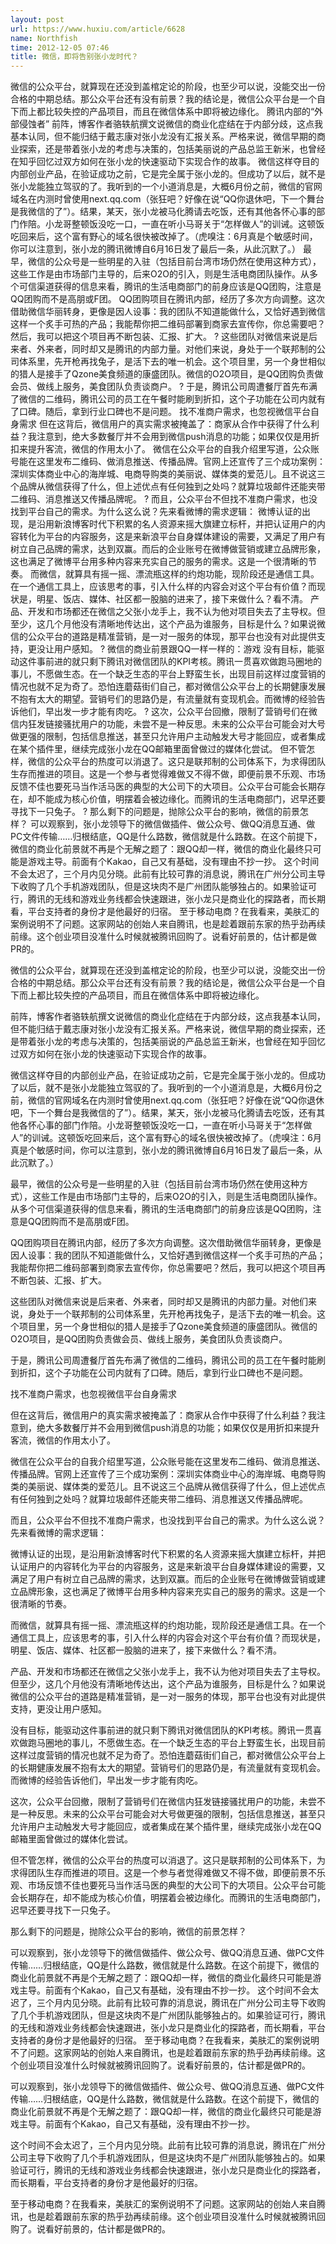 ```yaml
---
layout: post
url: https://www.huxiu.com/article/6628
name: Northfish
time: 2012-12-05 07:46
title: 微信，即将告别张小龙时代？
---
```

微信的公众平台，就算现在还没到盖棺定论的阶段，也至少可以说，没能交出一份合格的中期总结。那公众平台还有没有前景？我的结论是，微信公众平台是一个自下而上都比较失控的产品项目，而且在微信体系中即将被边缘化。 腾讯内部的“外部侵蚀者” 前阵，博客作者骆轶航撰文说微信的商业化症结在于内部分歧，这点我基本认同，但不能归结于戴志康对张小龙没有汇报关系。严格来说，微信早期的商业探索，还是带着张小龙的考虑与决策的，包括美丽说的产品总监王新米，也曾经在知乎回忆过双方如何在张小龙的快速驱动下实现合作的故事。 微信这样夺目的内部创业产品，在验证成功之前，它是完全属于张小龙的。但成功了以后，就不是张小龙能独立驾驭的了。我听到的一个小道消息是，大概6月份之前，微信的官网域名在内测时曾使用next.qq.com（张狂吧？好像在说“QQ你退休吧，下一个舞台是我微信的了”）。结果，某天，张小龙被马化腾请去吃饭，还有其他各怀心事的部门作陪。小龙哥整顿饭没吃一口，一直在听小马哥关于“怎样做人”的训诫。这顿饭吃回来后，这个富有野心的域名很快被改掉了。（虎嗅注：6月真是个敏感时间，你可以注意到，张小龙的腾讯微博自6月16日发了最后一条，从此沉默了。） 最早，微信的公众号是一些明星的入驻（包括目前台湾市场仍然在使用这种方式），这些工作是由市场部门主导的，后来O2O的引入，则是生活电商团队操作。从多个可信渠道获得的信息来看，腾讯的生活电商部门的前身应该是QQ团购，注意是QQ团购而不是高朋或F团。 QQ团购项目在腾讯内部，经历了多次方向调整。这次借助微信华丽转身，更像是因人设事：我的团队不知道能做什么，又恰好遇到微信这样一个炙手可热的产品；我能帮你把二维码部署到商家去宣传你，你总需要吧？然后，我可以把这个项目再不断包装、汇报、扩大。 ? 这些团队对微信来说是后来者、外来者，同时却又是腾讯的内部力量。对他们来说，身处于一个联邦制的公司体系里，先开枪再找兔子，是活下去的唯一机会。这个项目里，另一个身世相似的猎人是接手了Qzone美食频道的康盛团队。微信的O2O项目，是QQ团购负责做会员、做线上服务，美食团队负责谈商户。 ? 于是，腾讯公司周遭餐厅首先布满了微信的二维码，腾讯公司的员工在午餐时能刷到折扣，这个子功能在公司内就有了口碑。随后，拿到行业口碑也不是问题。 找不准商户需求，也忽视微信平台自身需求 但在这背后，微信用户的真实需求被掩盖了：商家从合作中获得了什么利益？我注意到，绝大多数餐厅并不会用到微信push消息的功能；如果仅仅是用折扣来提升客流，微信的作用太小了。 微信在公众平台的自我介绍里写道，公众账号能在这里发布二维码、做消息推送、传播品牌。官网上还宣传了三个成功案例：深圳实体商业中心的海岸城、电商导购类的美丽说、媒体类的爱范儿。且不说这三个品牌从微信获得了什么，但上述优点有任何独到之处吗？就算垃圾邮件还能夹带二维码、消息推送又传播品牌呢。 ? 而且，公众平台不但找不准商户需求，也没找到平台自己的需求。为什么这么说？先来看微博的需求逻辑： 微博认证的出现，是沿用新浪博客时代下积累的名人资源来摇大旗建立标杆，并把认证用户的内容转化为平台的内容服务，这是来新浪平台自身媒体建设的需要，又满足了用户有树立自己品牌的需求，达到双赢。而后的企业账号在微博做营销或建立品牌形象，这也满足了微博平台用多种内容来充实自己的服务的需求。这是一个很清晰的节奏。 而微信，就算具有摇一摇、漂流瓶这样的约炮功能，现阶段还是通信工具。在一个通信工具上，应该思考的事，引入什么样的内容会对这个平台有价值？而现状是，明星、饭店、媒体、社区都一股脑的进来了，接下来做什么？看不清。 产品、开发和市场都还在微信之父张小龙手上，我不认为他对项目失去了主导权。但至少，这几个月他没有清晰地传达出，这个产品为谁服务，目标是什么？如果说微信的公众平台的道路是精准营销，是一对一服务的体现，那平台也没有对此提供支持，更没让用户感知。 ? 微信的商业前景跟QQ一样一样的：游戏 没有目标，能驱动这件事前进的就只剩下腾讯对微信团队的KPI考核。腾讯一贯喜欢做跑马圈地的事儿，不愿做生态。在一个缺乏生态的平台上野蛮生长，出现目前这样过度营销的情况也就不足为奇了。恐怕连蘑菇街们自己，都对微信公众平台上的长期健康发展不抱有太大的期望。营销号们的思路仍是，有流量就有变现机会。而微博的经验告诉他们，早出发一步才能有肉吃。 ? 这次，公众平台回撤，限制了营销号们在微信内狂发链接骚扰用户的功能，未尝不是一种反思。未来的公众平台可能会对大号做更强的限制，包括信息推送，甚至只允许用户主动触发大号才能回应，或者集成在某个插件里，继续完成张小龙在QQ邮箱里面曾做过的媒体化尝试。 但不管怎样，微信的公众平台的热度可以消退了。这只是联邦制的公司体系下，为求得团队生存而推进的项目。这是一个参与者觉得难做又不得不做，即便前景不乐观、市场反馈不佳也要死马当作活马医的典型的大公司下的大项目。公众平台可能会长期存在，却不能成为核心价值，明摆着会被边缘化。而腾讯的生活电商部门，迟早还要寻找下一只兔子。 ? 那么剩下的问题是，抛除公众平台的影响，微信的前景怎样？ 可以观察到，张小龙领导下的微信做插件、做公众号、做QQ消息互通、做PC文件传输……归根结底，QQ是什么路数，微信就是什么路数。在这个前提下，微信的商业化前景就不再是个无解之题了：跟QQ却一样，微信的商业化最终只可能是游戏主导。前面有个Kakao，自己又有基础，没有理由不抄一抄。 这个时间不会太迟了，三个月内见分晓。此前有比较可靠的消息说，腾讯在广州分公司主导下收购了几个手机游戏团队，但是这块肉不是广州团队能够独占的。如果验证可行，腾讯的无线和游戏业务线都会快速跟进，张小龙只是商业化的探路者，而长期看，平台支持者的身份才是他最好的归宿。 至于移动电商？在我看来，美肤汇的案例说明不了问题。这家网站的创始人来自腾讯，也是趁着跟前东家的热乎劲再续前缘。这个创业项目没准什么时候就被腾讯回购了。说看好前景的，估计都是做PR的。

微信的公众平台，就算现在还没到盖棺定论的阶段，也至少可以说，没能交出一份合格的中期总结。那公众平台还有没有前景？我的结论是，微信公众平台是一个自下而上都比较失控的产品项目，而且在微信体系中即将被边缘化。

前阵，博客作者骆轶航撰文说微信的商业化症结在于内部分歧，这点我基本认同，但不能归结于戴志康对张小龙没有汇报关系。严格来说，微信早期的商业探索，还是带着张小龙的考虑与决策的，包括美丽说的产品总监王新米，也曾经在知乎回忆过双方如何在张小龙的快速驱动下实现合作的故事。

微信这样夺目的内部创业产品，在验证成功之前，它是完全属于张小龙的。但成功了以后，就不是张小龙能独立驾驭的了。我听到的一个小道消息是，大概6月份之前，微信的官网域名在内测时曾使用next.qq.com（张狂吧？好像在说“QQ你退休吧，下一个舞台是我微信的了”）。结果，某天，张小龙被马化腾请去吃饭，还有其他各怀心事的部门作陪。小龙哥整顿饭没吃一口，一直在听小马哥关于“怎样做人”的训诫。这顿饭吃回来后，这个富有野心的域名很快被改掉了。（虎嗅注：6月真是个敏感时间，你可以注意到，张小龙的腾讯微博自6月16日发了最后一条，从此沉默了。）

最早，微信的公众号是一些明星的入驻（包括目前台湾市场仍然在使用这种方式），这些工作是由市场部门主导的，后来O2O的引入，则是生活电商团队操作。从多个可信渠道获得的信息来看，腾讯的生活电商部门的前身应该是QQ团购，注意是QQ团购而不是高朋或F团。

QQ团购项目在腾讯内部，经历了多次方向调整。这次借助微信华丽转身，更像是因人设事：我的团队不知道能做什么，又恰好遇到微信这样一个炙手可热的产品；我能帮你把二维码部署到商家去宣传你，你总需要吧？然后，我可以把这个项目再不断包装、汇报、扩大。

这些团队对微信来说是后来者、外来者，同时却又是腾讯的内部力量。对他们来说，身处于一个联邦制的公司体系里，先开枪再找兔子，是活下去的唯一机会。这个项目里，另一个身世相似的猎人是接手了Qzone美食频道的康盛团队。微信的O2O项目，是QQ团购负责做会员、做线上服务，美食团队负责谈商户。

于是，腾讯公司周遭餐厅首先布满了微信的二维码，腾讯公司的员工在午餐时能刷到折扣，这个子功能在公司内就有了口碑。随后，拿到行业口碑也不是问题。

找不准商户需求，也忽视微信平台自身需求

但在这背后，微信用户的真实需求被掩盖了：商家从合作中获得了什么利益？我注意到，绝大多数餐厅并不会用到微信push消息的功能；如果仅仅是用折扣来提升客流，微信的作用太小了。

微信在公众平台的自我介绍里写道，公众账号能在这里发布二维码、做消息推送、传播品牌。官网上还宣传了三个成功案例：深圳实体商业中心的海岸城、电商导购类的美丽说、媒体类的爱范儿。且不说这三个品牌从微信获得了什么，但上述优点有任何独到之处吗？就算垃圾邮件还能夹带二维码、消息推送又传播品牌呢。

而且，公众平台不但找不准商户需求，也没找到平台自己的需求。为什么这么说？先来看微博的需求逻辑：

微博认证的出现，是沿用新浪博客时代下积累的名人资源来摇大旗建立标杆，并把认证用户的内容转化为平台的内容服务，这是来新浪平台自身媒体建设的需要，又满足了用户有树立自己品牌的需求，达到双赢。而后的企业账号在微博做营销或建立品牌形象，这也满足了微博平台用多种内容来充实自己的服务的需求。这是一个很清晰的节奏。

而微信，就算具有摇一摇、漂流瓶这样的约炮功能，现阶段还是通信工具。在一个通信工具上，应该思考的事，引入什么样的内容会对这个平台有价值？而现状是，明星、饭店、媒体、社区都一股脑的进来了，接下来做什么？看不清。

产品、开发和市场都还在微信之父张小龙手上，我不认为他对项目失去了主导权。但至少，这几个月他没有清晰地传达出，这个产品为谁服务，目标是什么？如果说微信的公众平台的道路是精准营销，是一对一服务的体现，那平台也没有对此提供支持，更没让用户感知。

没有目标，能驱动这件事前进的就只剩下腾讯对微信团队的KPI考核。腾讯一贯喜欢做跑马圈地的事儿，不愿做生态。在一个缺乏生态的平台上野蛮生长，出现目前这样过度营销的情况也就不足为奇了。恐怕连蘑菇街们自己，都对微信公众平台上的长期健康发展不抱有太大的期望。营销号们的思路仍是，有流量就有变现机会。而微博的经验告诉他们，早出发一步才能有肉吃。

这次，公众平台回撤，限制了营销号们在微信内狂发链接骚扰用户的功能，未尝不是一种反思。未来的公众平台可能会对大号做更强的限制，包括信息推送，甚至只允许用户主动触发大号才能回应，或者集成在某个插件里，继续完成张小龙在QQ邮箱里面曾做过的媒体化尝试。

但不管怎样，微信的公众平台的热度可以消退了。这只是联邦制的公司体系下，为求得团队生存而推进的项目。这是一个参与者觉得难做又不得不做，即便前景不乐观、市场反馈不佳也要死马当作活马医的典型的大公司下的大项目。公众平台可能会长期存在，却不能成为核心价值，明摆着会被边缘化。而腾讯的生活电商部门，迟早还要寻找下一只兔子。

那么剩下的问题是，抛除公众平台的影响，微信的前景怎样？

可以观察到，张小龙领导下的微信做插件、做公众号、做QQ消息互通、做PC文件传输……归根结底，QQ是什么路数，微信就是什么路数。在这个前提下，微信的商业化前景就不再是个无解之题了：跟QQ却一样，微信的商业化最终只可能是游戏主导。前面有个Kakao，自己又有基础，没有理由不抄一抄。 这个时间不会太迟了，三个月内见分晓。此前有比较可靠的消息说，腾讯在广州分公司主导下收购了几个手机游戏团队，但是这块肉不是广州团队能够独占的。如果验证可行，腾讯的无线和游戏业务线都会快速跟进，张小龙只是商业化的探路者，而长期看，平台支持者的身份才是他最好的归宿。 至于移动电商？在我看来，美肤汇的案例说明不了问题。这家网站的创始人来自腾讯，也是趁着跟前东家的热乎劲再续前缘。这个创业项目没准什么时候就被腾讯回购了。说看好前景的，估计都是做PR的。

可以观察到，张小龙领导下的微信做插件、做公众号、做QQ消息互通、做PC文件传输……归根结底，QQ是什么路数，微信就是什么路数。在这个前提下，微信的商业化前景就不再是个无解之题了：跟QQ却一样，微信的商业化最终只可能是游戏主导。前面有个Kakao，自己又有基础，没有理由不抄一抄。

这个时间不会太迟了，三个月内见分晓。此前有比较可靠的消息说，腾讯在广州分公司主导下收购了几个手机游戏团队，但是这块肉不是广州团队能够独占的。如果验证可行，腾讯的无线和游戏业务线都会快速跟进，张小龙只是商业化的探路者，而长期看，平台支持者的身份才是他最好的归宿。

至于移动电商？在我看来，美肤汇的案例说明不了问题。这家网站的创始人来自腾讯，也是趁着跟前东家的热乎劲再续前缘。这个创业项目没准什么时候就被腾讯回购了。说看好前景的，估计都是做PR的。

